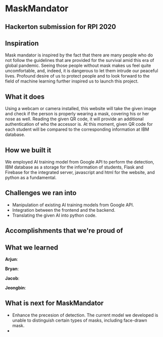 # MaskMandator

## Hackerton submission for RPI 2020

## Inspiration
  Mask mandator is inspired by the fact that there are many people who do not follow the guidelines that are provided for the survival amid this era of global
  pandemic. Seeing those people without mask makes us feel quite uncomfortable, and, indeed, it is dangerous to let them intrude our peaceful lives. 
  Profound desire of us to protect people and to look forward to the field of machine learning further inspired us to launch this project.

## What it does
  Using a webcam or camera installed, this website will take the given image and check if the person is properly wearing a mask, covering his or her nose as well.
  Reading the given QR code, it will provide an additional authentication of who the accessor is. At this moment, given QR code for each student will be compared to 
  the corresponding information at IBM database.

## How we built it
   We employed AI training model from Google API to perform the detection, IBM database as a storage for the information of students, Flask and Firebase for
   the integrated server, javascript and html for the website, and python as a fundamental.

## Challenges we ran into
  - Manipulation of existing AI training models from Google API.
  - Integration between the frontend and the backend.
  - Translating the given AI into python code.


## Accomplishments that we're proud of



## What we learned
**Arjun**:


**Bryan**:


**Jacob**:


**Jeongbin**:



## What is next for MaskMandator
  - Enhance the precesion of detection. The current model we developed is unable to distinguish certain types of masks, including face-drawn mask.
  - 




